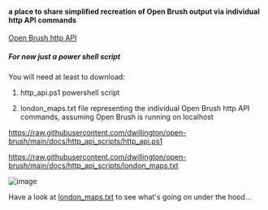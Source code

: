 #### a place to share simplified recreation of Open Brush output via individual http API commands

[Open Brush http API](https://docs.openbrush.app/user-guide/open-brush-api/api-commands)

##### For now just a power shell script

You will need at least to download:

1) http_api.ps1 powershell script

2) london_maps.txt file representing the individual Open Brush http API commands, assuming Open Brush is running on localhost

https://raw.githubusercontent.com/dwillington/open-brush/main/docs/http_api_scripts/http_api.ps1

https://raw.githubusercontent.com/dwillington/open-brush/main/docs/http_api_scripts/london_maps.txt

![image](https://github.com/dwillington/open-brush/assets/8038214/0bf77e11-63b6-4f90-9762-23ce8a8feb18)

Have a look at [london_maps.txt](london_maps.txt) to see what's going on under the hood...


